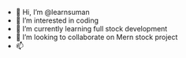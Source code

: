 - 👋 Hi, I’m @learnsuman
- 👀 I’m interested in coding
- 🌱 I’m currently learning full stock development
- 💞️ I’m looking to collaborate on Mern stock project
- 📫 
<!---
learnsuman/learnsuman is a ✨ special ✨ repository because its `README.md` (this file) appears on your GitHub profile.
You can click the Preview link to take a look at your changes.
--->
